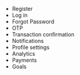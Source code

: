 - Register
- Log in
- Forgot Password
- OTP
- Transaction confirmation
- Notifications
- Profile settings
- Analytics
- Payments
- Goals
